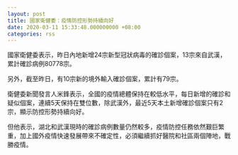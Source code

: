 ```yaml
---
layout: post
title: 國家衛健委：疫情防控形勢持續向好
date: 2020-03-11 15:33:48.000000000 +08:00
categories: rss
---
```


國家衛健委表示，昨日內地新增24宗新型冠狀病毒的確診個案，13宗來自武漢，累計確診病例80778宗。

另外，截至昨日，有10宗新的境外輸入確診個案，累計有79宗。

衛健委新聞發言人米鋒表示，全國的疫情總體保持在較低水平，每日新增的確診和疑似個案，連續5天保持在雙位數，除武漢外，最近5天本土新增確診個案只有2宗，顯示防控形勢持續向好。

但他表示，湖北和武漢現時的確診病例數量仍然較多，疫情防控任務依然艱巨繁重，加上國外疫情快速發展帶來不確定性，必須繼續抓好醫院和社區兩個陣地，戰勝疫情。
